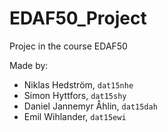 # EDAF50_Project
Projec in the course EDAF50

Made by:
+ Niklas Hedström, `dat15nhe`
+ Simon Hyttfors, `dat15shy`
+ Daniel Jannemyr Åhlin, `dat15dah`
+ Emil Wihlander, `dat15ewi`

